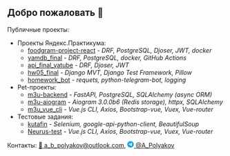 ## Добро пожаловать 👋
Публичные проекты:
- Проекты Яндекс.Практикума:
    + [foodgram-project-react](https://github.com/abp-ce/foodgram-project-react.git) *- DRF, PostgreSQL, Djoser, JWT, docker*
    + [yamdb_final](https://github.com/abp-ce/yamdb_final.git) *- DRF, PostgreSQL, docker, GitHub Actions*
    + [api_final_yatube](https://github.com/abp-ce/api_final_yatube) *- DRF, Djoser, JWT*
    + [hw05_final](https://github.com/abp-ce/hw05_final) *- Django MVT, Django Test Framework, Pillow*
    + [homework_bot](https://github.com/abp-ce/homework_bot) *- requets, python-telegram-bot, logging*
- Pet-проекты:
    + [m3u-backend](https://github.com/abp-ce/m3u-backend) *- FastAPI, PostgreSQL, SQLAlchemy (async ORM)*
    + [m3u-aiogram](https://github.com/abp-ce/m3u-aiogram) *- Aiogram 3.0.0b6 (Redis storage), httpx, SQLAlchemy*
    + [m3u_vue_cli](https://github.com/abp-ce/m3u_vue_cli) *- Vue.js CLI, Axios, Bootstrap-vue, Vuex, Vue-router*
- Тестовые задания:
    + [kutafin](https://github.com/abp-ce/kutafin) *- Selenium, google-api-python-client, BeautifulSoup*
    + [Neurus-test](https://github.com/abp-ce/Neurus-test) *- Vue.js CLI, Axios, Bootstrap-vue, Vuex, Vue-router*

Контакты:
[📧 a_b_polyakov@outlook.com](mailto:a_b_polyakov@outlook.com), [<img src="telegram_logo.png" width="15" height="15"> @A_Polyakov](https://t.me/A_Polyakov)
<!--
**abp-ce/abp-ce** is a ✨ _special_ ✨ repository because its `README.md` (this file) appears on your GitHub profile.

Here are some ideas to get you started:

- 🔭 I’m currently working on ...
- 🌱 I’m currently learning ...
- 👯 I’m looking to collaborate on ...
- 🤔 I’m looking for help with ...
- 💬 Ask me about ...
- 📫 How to reach me: ...
- 😄 Pronouns: ...
- ⚡ Fun fact: ...
-->
